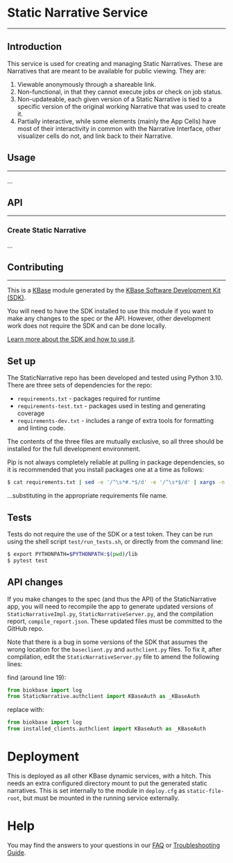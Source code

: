 # Static Narrative Service
---
## Introduction

This service is used for creating and managing Static Narratives. These are Narratives that are meant to be available for public viewing. They are:

1. Viewable anonymously through a shareable link.
2. Non-functional, in that they cannot execute jobs or check on job status.
3. Non-updateable, each given version of a Static Narrative is tied to a specific version of the original working Narrative that was used to create it.
4. Partially interactive, while some elements (mainly the App Cells) have most of their interactivity in common with the Narrative Interface, other visualizer cells do not, and link back to their Narrative.

## Usage
---
...

## API
---
### Create Static Narrative
...

## Contributing
---
This is a [KBase](https://kbase.us) module generated by the [KBase Software Development Kit (SDK)](https://github.com/kbase/kb_sdk).

You will need to have the SDK installed to use this module if you want to make any changes to the spec or the API. However, other development work does not require the SDK and can be done locally.

[Learn more about the SDK and how to use it](https://kbase.github.io/kb_sdk_docs/).

## Set up

The StaticNarrative repo has been developed and tested using Python 3.10. There are three sets of dependencies for the repo:

* `requirements.txt` - packages required for runtime
* `requirements-test.txt` - packages used in testing and generating coverage
* `requirements-dev.txt` - includes a range of extra tools for formatting and linting code.

The contents of the three files are mutually exclusive, so all three should be installed for the full development environment.

Pip is not always completely reliable at pulling in package dependencies, so it is recommended that you install packages one at a time as follows:

```bash
$ cat requirements.txt | sed -e '/^\s*#.*$/d' -e '/^\s*$/d' | xargs -n 1 pip install
```

...substituting in the appropriate requirements file name.

## Tests

Tests do not require the use of the SDK or a test token. They can be run using the shell script `test/run_tests.sh`, or directly from the command line:

```bash
$ export PYTHONPATH=$PYTHONPATH:$(pwd)/lib
$ pytest test
```

## API changes

If you make changes to the spec (and thus the API) of the StaticNarrative app, you will need to recompile the app to generate updated versions of `StaticNarrativeImpl.py`, `StaticNarrativeServer.py`, and the compilation report, `compile_report.json`. These updated files must be committed to the GitHub repo.

Note that there is a bug in some versions of the SDK that assumes the wrong location for the `baseclient.py` and `authclient.py` files. To fix it, after compilation, edit the `StaticNarrativeServer.py` file to amend the following lines:

find (around line 19):
```py
from biokbase import log
from StaticNarrative.authclient import KBaseAuth as _KBaseAuth
```

replace with:
```py
from biokbase import log
from installed_clients.authclient import KBaseAuth as _KBaseAuth
```

# Deployment

This is deployed as all other KBase dynamic services, with a hitch. This needs an extra configured directory mount to put the generated static narratives. This is set internally to the module in `deploy.cfg` as `static-file-root`, but must be mounted in the running service externally.

# Help

You may find the answers to your questions in our [FAQ](https://kbase.github.io/kb_sdk_docs/references/questions_and_answers.html) or [Troubleshooting Guide](https://kbase.github.io/kb_sdk_docs/references/troubleshooting.html).
